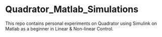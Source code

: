 # Quadrator_Matlab_Simulations
This repo contains personal experiments on Quadrator using Simulink on Matlab as a beginner in Linear &amp; Non-linear Control.
